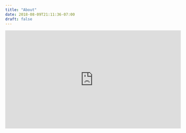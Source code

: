 ```yaml
---
title: "About"
date: 2018-08-09T21:11:36-07:00
draft: false
---
```

<iframe width="560" height="315" src="https://www.youtube.com/embed/NFTaiWInZ44" frameborder="0" allow="autoplay; encrypted-media" allowfullscreen></iframe>
